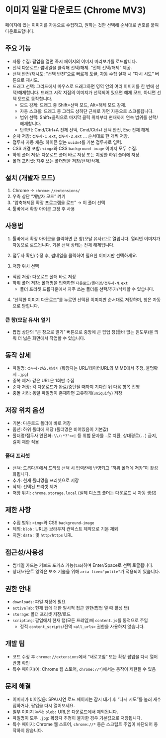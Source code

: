 # 이미지 일괄 다운로드 (Chrome MV3)

페이지에 있는 이미지를 자동으로 수집하고, 원하는 것만 선택해 순서대로 번호를 붙여 다운로드합니다.

## 주요 기능

- 자동 수집: 팝업을 열면 즉시 페이지의 이미지 미리보기를 로드합니다.
- 선택 다운로드: 썸네일을 클릭해 선택/해제. “전체 선택/해제” 제공.
- 선택 반전/재시도: “선택 반전”으로 빠르게 토글, 자동 수집 실패 시 “다시 시도” 버튼으로 재시도.
- 드래그 선택: 그리드에서 마우스로 드래그하면 영역 안의 여러 이미지를 한 번에 선택/해제합니다. 드래그 시작 지점의 이미지가 선택되어 있으면 해제 모드, 아니면 선택 모드로 동작합니다.
  - 모드 강제: 드래그 중 Shift=선택 모드, Alt=해제 모드 강제.
  - 자동 스크롤: 드래그 중 그리드 상하단 근처로 가면 자동으로 스크롤됩니다.
  - 범위 선택: Shift+클릭으로 마지막 클릭 위치부터 현재까지 연속 범위를 선택/해제합니다.
  - 단축키: Cmd/Ctrl+A 전체 선택, Cmd/Ctrl+I 선택 반전, Esc 전체 해제.
- 순차 저장: `접두사-1.ext`, `접두사-2.ext` … 순서대로 한 개씩 저장.
- 접두사 자동 채움: 하이픈 없는 `uuidv4`를 기본 접두사로 입력.
- CSS 배경 포함: `<img>`와 CSS `background-image` 이미지 모두 수집.
- 하위 폴더 저장: 다운로드 폴더 바로 저장 또는 지정한 하위 폴더에 저장.
- 폴더 프리셋: 자주 쓰는 폴더명을 저장/선택/삭제.

## 설치 (개발자 모드)

1. Chrome → `chrome://extensions/`
2. 우측 상단 “개발자 모드” 켜기
3. “압축해제된 확장 프로그램을 로드” → 이 폴더 선택
4. 툴바에서 확장 아이콘 고정 후 사용

## 사용법

1) 툴바에서 확장 아이콘을 클릭하면 큰 창(모달 유사)으로 열립니다. 열리면 이미지가 자동으로 로드됩니다. 기본 선택 상태는 전체 해제입니다.

2) 접두사 확인/수정 후, 썸네일을 클릭하여 필요한 이미지만 선택하세요.

3) 저장 위치 선택
- 직접 저장: 다운로드 폴더 바로 저장
- 하위 폴더 저장: 폴더명을 입력하면 `다운로드/폴더명/접두사-N.ext`
  - 폴더 프리셋 드롭다운에서 자주 쓰는 폴더를 선택/추가/삭제할 수 있습니다.

4) “선택한 이미지 다운로드”를 누르면 선택된 이미지만 순서대로 저장하며, 창은 자동으로 닫힙니다.

### 큰 창(모달 유사) 열기

- 팝업 상단의 “큰 창으로 열기” 버튼으로 중앙에 큰 팝업 창(툴바 없는 윈도우)을 띄워 더 넓은 화면에서 작업할 수 있습니다.

## 동작 상세

- 파일명: `접두사-번호.확장자` (확장자는 URL/데이터URL의 MIME에서 추정, 불명확 시 `.jpg`)
- 중복 제거: 같은 URL은 1회만 수집
- 순차 저장: 각 다운로드가 완료/중단될 때까지 기다린 뒤 다음 항목 진행
- 충돌 처리: 동일 파일명이 존재하면 고유하게(`uniquify`) 저장

## 저장 위치 옵션

- 기본: 다운로드 폴더에 바로 저장
- 옵션: 하위 폴더에 저장 (폴더명은 비어있음이 기본값)
- 폴더명/접두사 안전화: `\\/:*?"<>|` 등 위험 문자를 `-`로 치환, 상대경로(`..`) 금지, 길이 제한 적용

### 폴더 프리셋

- 선택: 드롭다운에서 프리셋 선택 시 입력칸에 반영되고 “하위 폴더에 저장”이 활성화됩니다.
- 추가: 현재 폴더명을 프리셋으로 저장
- 삭제: 선택된 프리셋 제거
- 저장 위치: `chrome.storage.local` (실제 디스크 폴더는 다운로드 시 자동 생성)

## 제한 사항

- 수집 범위: `<img>`와 CSS `background-image`
- 제외: `blob:` URL은 브라우저 컨텍스트 제약으로 기본 제외
- 지원: `data:` 및 `http/https` URL

## 접근성/사용성

- 썸네일 카드는 키보드 포커스 가능(`tab`)하며 Enter/Space로 선택 토글됩니다.
- 상태/카운트 영역은 보조 기술을 위해 `aria-live="polite"`가 적용되어 있습니다.

## 권한 안내

- `downloads`: 파일 저장에 필요
- `activeTab`: 현재 탭에 대한 일시적 접근 권한(팝업 열 때 활성 탭)
- `storage`: 폴더 프리셋 저장/로드
- `scripting`: 팝업에서 현재 탭(모든 프레임)에 `content.js`를 동적으로 주입
  - 정적 `content_scripts`/전역 `<all_urls>` 권한을 사용하지 않습니다.

## 개발 팁

- 코드 수정 후 `chrome://extensions`에서 “새로고침” 또는 확장 팝업을 다시 열어 반영 확인
- 특수 페이지(예: Chrome 웹 스토어, `chrome://*`)에서는 동작이 제한될 수 있음

## 문제 해결

- 이미지가 비어있음: SPA/지연 로드 페이지는 잠시 대기 후 “다시 시도”를 눌러 재수집하거나, 팝업을 다시 열어보세요.
- 일부 이미지 누락: `blob:` URL은 다운로드에서 제외됩니다.
- 파일명이 모두 `.jpg`: 확장자 추정이 불가한 경우 기본값으로 저장됩니다.
 - 특수 페이지: Chrome 웹 스토어, `chrome://*` 등은 스크립트 주입이 차단되어 동작하지 않습니다.
